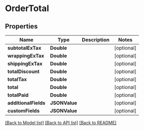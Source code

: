 # OrderTotal

## Properties
Name | Type | Description | Notes
------------ | ------------- | ------------- | -------------
**subtotalExTax** | **Double** |  | [optional] 
**wrappingExTax** | **Double** |  | [optional] 
**shippingExTax** | **Double** |  | [optional] 
**totalDiscount** | **Double** |  | [optional] 
**totalTax** | **Double** |  | [optional] 
**total** | **Double** |  | [optional] 
**totalPaid** | **Double** |  | [optional] 
**additionalFields** | **JSONValue** |  | [optional] 
**customFields** | **JSONValue** |  | [optional] 

[[Back to Model list]](../README.md#documentation-for-models) [[Back to API list]](../README.md#documentation-for-api-endpoints) [[Back to README]](../README.md)


